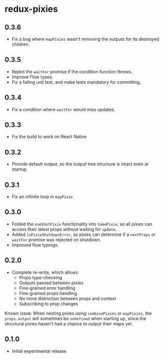 # redux-pixies

## 0.3.6

* Fix a bug where `mapPixies` wasn't removing the outputs for its destroyed children.

## 0.3.5

* Reject the `waitFor` promise if the condition function throws.
* Improve Flow types.
* Fix a failing unit test, and make tests mandatory for committing.

## 0.3.4

* Fix a condition where `waitFor` would miss updates.

## 0.3.3

* Fix the build to work on React Native

## 0.3.2

* Provide default output, so the output tree structure is intact even at startup.

## 0.3.1

* Fix an infinite loop in `mapPixie`

## 0.3.0

* Folded the `oneShotPixie` functionality into `tamePixie`, so all pixies can access their latest props without waiting for `update`.
* Added `isPixieShutdownError`, so pixies can determine if a `nextProps` or `waitFor` promise was rejected on shutdown.
* Improved flow typings.

## 0.2.0

* Complete re-write, which allows:
  * Props type-checking
  * Outputs passed between pixies
  * Fine-grained error handling
  * Fine-grained props handling
  * No more distinction between props and context
  * Subscribing to prop changes

Known issue: When nesting pixies using `combinePixies` or `mapPixies`,
the `props.output` will sometimes be `undefined` when starting up,
since the structural pixies haven't had a chance to output their maps yet.

## 0.1.0

* Initial experimental release

